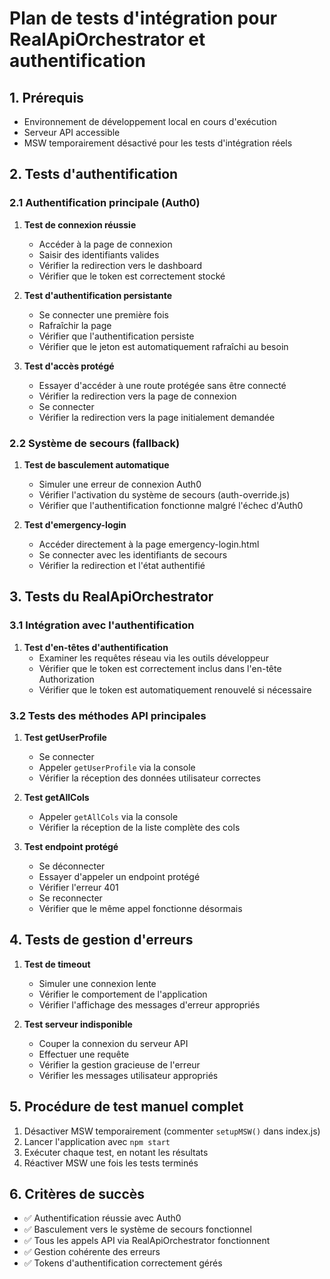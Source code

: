 # Plan de tests d'intégration pour RealApiOrchestrator et authentification

## 1. Prérequis

- Environnement de développement local en cours d'exécution
- Serveur API accessible
- MSW temporairement désactivé pour les tests d'intégration réels

## 2. Tests d'authentification

### 2.1 Authentification principale (Auth0)

1. **Test de connexion réussie**
   - Accéder à la page de connexion
   - Saisir des identifiants valides
   - Vérifier la redirection vers le dashboard
   - Vérifier que le token est correctement stocké

2. **Test d'authentification persistante**
   - Se connecter une première fois
   - Rafraîchir la page
   - Vérifier que l'authentification persiste
   - Vérifier que le jeton est automatiquement rafraîchi au besoin

3. **Test d'accès protégé**
   - Essayer d'accéder à une route protégée sans être connecté
   - Vérifier la redirection vers la page de connexion
   - Se connecter
   - Vérifier la redirection vers la page initialement demandée

### 2.2 Système de secours (fallback)

1. **Test de basculement automatique**
   - Simuler une erreur de connexion Auth0
   - Vérifier l'activation du système de secours (auth-override.js)
   - Vérifier que l'authentification fonctionne malgré l'échec d'Auth0

2. **Test d'emergency-login**
   - Accéder directement à la page emergency-login.html
   - Se connecter avec les identifiants de secours
   - Vérifier la redirection et l'état authentifié

## 3. Tests du RealApiOrchestrator

### 3.1 Intégration avec l'authentification

1. **Test d'en-têtes d'authentification**
   - Examiner les requêtes réseau via les outils développeur
   - Vérifier que le token est correctement inclus dans l'en-tête Authorization
   - Vérifier que le token est automatiquement renouvelé si nécessaire

### 3.2 Tests des méthodes API principales

1. **Test getUserProfile**
   - Se connecter
   - Appeler `getUserProfile` via la console
   - Vérifier la réception des données utilisateur correctes

2. **Test getAllCols**
   - Appeler `getAllCols` via la console
   - Vérifier la réception de la liste complète des cols

3. **Test endpoint protégé**
   - Se déconnecter
   - Essayer d'appeler un endpoint protégé
   - Vérifier l'erreur 401
   - Se reconnecter
   - Vérifier que le même appel fonctionne désormais

## 4. Tests de gestion d'erreurs

1. **Test de timeout**
   - Simuler une connexion lente
   - Vérifier le comportement de l'application
   - Vérifier l'affichage des messages d'erreur appropriés

2. **Test serveur indisponible**
   - Couper la connexion du serveur API
   - Effectuer une requête
   - Vérifier la gestion gracieuse de l'erreur
   - Vérifier les messages utilisateur appropriés

## 5. Procédure de test manuel complet

1. Désactiver MSW temporairement (commenter `setupMSW()` dans index.js)
2. Lancer l'application avec `npm start`
3. Exécuter chaque test, en notant les résultats
4. Réactiver MSW une fois les tests terminés

## 6. Critères de succès

- ✅ Authentification réussie avec Auth0
- ✅ Basculement vers le système de secours fonctionnel
- ✅ Tous les appels API via RealApiOrchestrator fonctionnent
- ✅ Gestion cohérente des erreurs
- ✅ Tokens d'authentification correctement gérés
